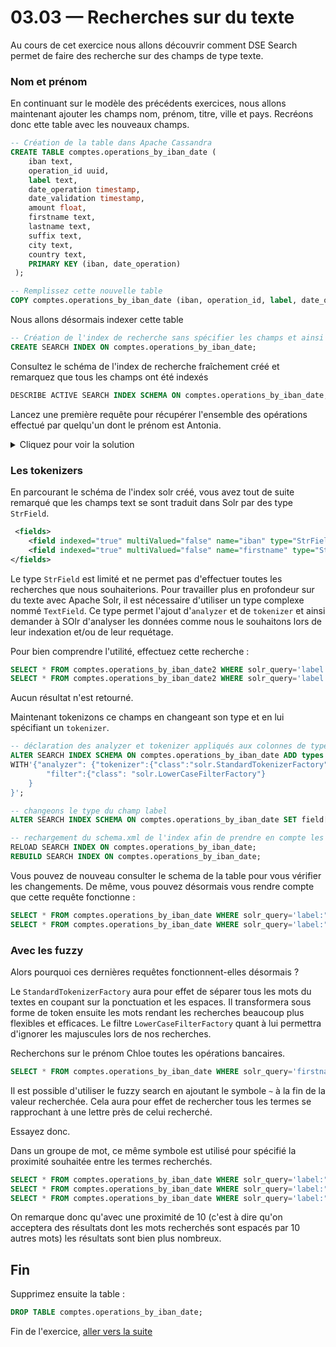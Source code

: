 # 03.03 — Recherches sur du texte

Au cours de cet exercice nous allons découvrir comment DSE Search permet de faire des recherche sur des champs de type texte.

### Nom et prénom

En continuant sur le modèle des précédents exercices, nous allons maintenant ajouter les champs nom, prénom, titre, ville et pays.
Recréons donc ette table avec les nouveaux champs.
```sql
-- Création de la table dans Apache Cassandra
CREATE TABLE comptes.operations_by_iban_date (
    iban text,
    operation_id uuid,
    label text,
    date_operation timestamp,
    date_validation timestamp,
    amount float,
    firstname text,
    lastname text,
    suffix text,
    city text,
    country text,
    PRIMARY KEY (iban, date_operation)
 );

-- Remplissez cette nouvelle table 
COPY comptes.operations_by_iban_date (iban, operation_id, label, date_operation, date_validation, amount, firstname, lastname, suffix, city, country) FROM '100iban_operations_with_validation_date_and_names.csv' WITH HEADER=true AND DELIMITER=';';
```

Nous allons désormais indexer cette table

```sql
-- Création de l'index de recherche sans spécifier les champs et ainsi tout indexer
CREATE SEARCH INDEX ON comptes.operations_by_iban_date;
```

Consultez le schéma de l'index de recherche fraîchement créé et remarquez que tous les champs ont été indexés

```sql
DESCRIBE ACTIVE SEARCH INDEX SCHEMA ON comptes.operations_by_iban_date;
```

Lancez une première requête pour récupérer l'ensemble des opérations effectué par quelqu'un dont le prénom est Antonia.

<details>
    <summary>Cliquez pour voir la solution</summary>

```sql
SELECT * FROM comptes.operations_by_iban_date WHERE solr_query='firstname:Antonia';
```

</details>

### Les tokenizers

En parcourant le schéma de l'index solr créé, vous avez tout de suite remarqué que les champs text se sont traduit dans Solr par des type `StrField`.

```xml
 <fields>
    <field indexed="true" multiValued="false" name="iban" type="StrField"/>
    <field indexed="true" multiValued="false" name="firstname" type="StrField"/>
</fields>
```

Le type `StrField` est limité et ne permet pas d'effectuer toutes les recherches que nous souhaiterions. 
Pour travailler plus en profondeur sur du texte avec Apache Solr, il est nécessaire d'utiliser un type complexe nommé `TextField`. Ce type permet l'ajout d'`analyzer` et de `tokenizer` et ainsi demander à SOlr d'analyser les données comme nous le souhaitons lors de leur indexation et/ou de leur requétage.

Pour bien comprendre l'utilité, effectuez cette recherche :

```sql
SELECT * FROM comptes.operations_by_iban_date2 WHERE solr_query='label:"maxime ab"';
SELECT * FROM comptes.operations_by_iban_date2 WHERE solr_query='label:"MAXIME"';
``` 

Aucun résultat n'est retourné. 

Maintenant tokenizons ce champs en changeant son type et en lui spécifiant un `tokenizer`.

```sql
-- déclaration des analyzer et tokenizer appliqués aux colonnes de type TextField
ALTER SEARCH INDEX SCHEMA ON comptes.operations_by_iban_date ADD types.fieldtype[@class='org.apache.solr.schema.TextField',@name='TextField']
WITH'{"analyzer": {"tokenizer":{"class":"solr.StandardTokenizerFactory"},
        "filter":{"class": "solr.LowerCaseFilterFactory"}
    }
}';

-- changeons le type du champ label
ALTER SEARCH INDEX SCHEMA ON comptes.operations_by_iban_date SET field[@name='label']@type = 'TextField';

-- rechargement du schema.xml de l'index afin de prendre en compte les modifications
RELOAD SEARCH INDEX ON comptes.operations_by_iban_date;
REBUILD SEARCH INDEX ON comptes.operations_by_iban_date;
``` 

Vous pouvez de nouveau consulter le schema de la table pour vous vérifier les changements. De même, vous pouvez désormais vous rendre compte que cette requête fonctionne :
```sql
SELECT * FROM comptes.operations_by_iban_date WHERE solr_query='label:"maxime ab"';
SELECT * FROM comptes.operations_by_iban_date WHERE solr_query='label:"MAXIME"';
``` 

### Avec les fuzzy

Alors pourquoi ces dernières requêtes fonctionnent-elles désormais ?

Le `StandardTokenizerFactory` aura pour effet de séparer tous les mots du textes en coupant sur la ponctuation et les espaces. Il transformera sous forme de token ensuite les mots rendant les recherches beaucoup plus flexibles et efficaces. Le filtre `LowerCaseFilterFactory` quant à lui permettra d'ignorer les majuscules lors de nos recherches.

Recherchons sur le prénom Chloe toutes les opérations bancaires.
 
```sql
SELECT * FROM comptes.operations_by_iban_date WHERE solr_query='firstname:Chloe';
```
Il est possible d'utiliser le fuzzy search en ajoutant le symbole `~` à la fin de la valeur recherchée. Cela aura pour effet de rechercher tous les termes se rapprochant à une lettre près de celui recherché.

Essayez donc.

Dans un groupe de mot, ce même symbole est utilisé pour spécifié la proximité souhaitée entre les termes recherchés.

```sql
SELECT * FROM comptes.operations_by_iban_date WHERE solr_query='label:"doloribus veritatis"';
SELECT * FROM comptes.operations_by_iban_date WHERE solr_query='label:"doloribus veritatis"~2';
SELECT * FROM comptes.operations_by_iban_date WHERE solr_query='label:"doloribus veritatis"~10';
```

On remarque donc qu'avec une proximité de 10 (c'est à dire qu'on acceptera des résultats dont les mots recherchés sont espacés par 10 autres mots) les résultats sont bien plus nombreux.

## Fin

Supprimez ensuite la table :
```sql
DROP TABLE comptes.operations_by_iban_date;
```

Fin de l'exercice, [aller vers la suite](03.04)